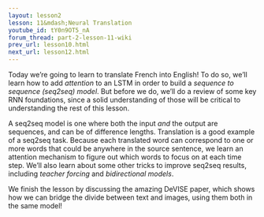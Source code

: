 ```yaml
---
layout: lesson2
lesson: 11&mdash;Neural Translation
youtube_id: tY0n9OT5_nA
forum_thread: part-2-lesson-11-wiki
prev_url: lesson10.html
next_url: lesson12.html
---
```


Today we’re going to learn to translate French into English! To do so, we’ll learn how to add *attention* to an LSTM in order to build a *sequence to sequence (seq2seq) model*. But before we do, we’ll do a review of some key RNN foundations, since a solid understanding of those will be critical to understanding the rest of this lesson.

A seq2seq model is one where both the input *and* the output are sequences, and can be of difference lengths. Translation is a good example of a seq2seq task. Because each translated word can correspond to one or more words that could be anywhere in the source sentence, we learn an attention mechanism to figure out which words to focus on at each time step. We’ll also learn about some other tricks to improve seq2seq results, including *teacher forcing* and *bidirectional models*.

We finish the lesson by discussing the amazing DeVISE paper, which shows how we can bridge the divide between text and images, using them both in the same model!

